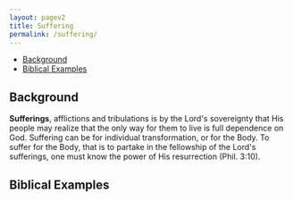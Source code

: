 ```yaml
---
layout: pagev2
title: Suffering
permalink: /suffering/
---
```

- [Background](#background)
- [Biblical Examples](#biblical-examples)

## Background

**Sufferings**, afflictions and tribulations is by the Lord's sovereignty that His people may realize that the only way for them to live is full dependence on God. Suffering can be for individual transformation, or for the Body. To suffer for the Body, that is to partake in the fellowship of the Lord's sufferings, one must know the power of His resurrection (Phil. 3:10).

## Biblical Examples